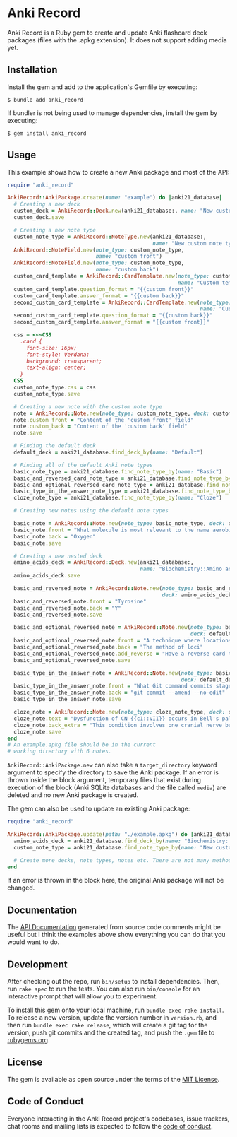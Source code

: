 # Anki Record

Anki Record is a Ruby gem to create and update Anki flashcard deck packages (files with the .apkg extension). It does not support adding media yet.

## Installation

Install the gem and add to the application's Gemfile by executing:

    $ bundle add anki_record

If bundler is not being used to manage dependencies, install the gem by executing:

    $ gem install anki_record

## Usage

This example shows how to create a new Anki package and most of the API:

```ruby
require "anki_record"

AnkiRecord::AnkiPackage.create(name: "example") do |anki21_database|
  # Creating a new deck
  custom_deck = AnkiRecord::Deck.new(anki21_database:, name: "New custom deck")
  custom_deck.save

  # Creating a new note type
  custom_note_type = AnkiRecord::NoteType.new(anki21_database:,
                                              name: "New custom note type")
  AnkiRecord::NoteField.new(note_type: custom_note_type,
                            name: "custom front")
  AnkiRecord::NoteField.new(note_type: custom_note_type,
                            name: "custom back")
  custom_card_template = AnkiRecord::CardTemplate.new(note_type: custom_note_type,
                                                      name: "Custom template 1")
  custom_card_template.question_format = "{{custom front}}"
  custom_card_template.answer_format = "{{custom back}}"
  second_custom_card_template = AnkiRecord::CardTemplate.new(note_type: custom_note_type,
                                                             name: "Custom template 2")
  second_custom_card_template.question_format = "{{custom back}}"
  second_custom_card_template.answer_format = "{{custom front}}"

  css = <<~CSS
    .card {
      font-size: 16px;
      font-style: Verdana;
      background: transparent;
      text-align: center;
    }
  CSS
  custom_note_type.css = css
  custom_note_type.save

  # Creating a new note with the custom note type
  note = AnkiRecord::Note.new(note_type: custom_note_type, deck: custom_deck)
  note.custom_front = "Content of the 'custom front' field"
  note.custom_back = "Content of the 'custom back' field"
  note.save

  # Finding the default deck
  default_deck = anki21_database.find_deck_by(name: "Default")

  # Finding all of the default Anki note types
  basic_note_type = anki21_database.find_note_type_by(name: "Basic")
  basic_and_reversed_card_note_type = anki21_database.find_note_type_by(name: "Basic (and reversed card)")
  basic_and_optional_reversed_card_note_type = anki21_database.find_note_type_by(name: "Basic (optional reversed card)")
  basic_type_in_the_answer_note_type = anki21_database.find_note_type_by(name: "Basic (type in the answer)")
  cloze_note_type = anki21_database.find_note_type_by(name: "Cloze")

  # Creating new notes using the default note types

  basic_note = AnkiRecord::Note.new(note_type: basic_note_type, deck: default_deck)
  basic_note.front = "What molecule is most relevant to the name aerobic exercise?"
  basic_note.back = "Oxygen"
  basic_note.save

  # Creating a new nested deck
  amino_acids_deck = AnkiRecord::Deck.new(anki21_database:,
                                          name: "Biochemistry::Amino acids")
  amino_acids_deck.save

  basic_and_reversed_note = AnkiRecord::Note.new(note_type: basic_and_reversed_card_note_type,
                                                 deck: amino_acids_deck)
  basic_and_reversed_note.front = "Tyrosine"
  basic_and_reversed_note.back = "Y"
  basic_and_reversed_note.save

  basic_and_optional_reversed_note = AnkiRecord::Note.new(note_type: basic_and_optional_reversed_card_note_type,
                                                          deck: default_deck)
  basic_and_optional_reversed_note.front = "A technique where locations along a route are memorized and associated with ideas"
  basic_and_optional_reversed_note.back = "The method of loci"
  basic_and_optional_reversed_note.add_reverse = "Have a reverse card too"
  basic_and_optional_reversed_note.save

  basic_type_in_the_answer_note = AnkiRecord::Note.new(note_type: basic_type_in_the_answer_note_type,
                                                       deck: default_deck)
  basic_type_in_the_answer_note.front = "What Git command commits staged changes by changing the previous commit without editing the commit message?"
  basic_type_in_the_answer_note.back = "git commit --amend --no-edit"
  basic_type_in_the_answer_note.save

  cloze_note = AnkiRecord::Note.new(note_type: cloze_note_type, deck: default_deck)
  cloze_note.text = "Dysfunction of CN {{c1::VII}} occurs in Bell's palsy"
  cloze_note.back_extra = "This condition involves one cranial nerve but can have myriad neurological symptoms"
  cloze_note.save
end
# An example.apkg file should be in the current
# working directory with 6 notes.

```

`AnkiRecord::AnkiPackage.new` can also take a `target_directory` keyword argument to specify the directory to save the Anki package. If an error is thrown inside the block argument, temporary files that exist during execution of the block (Anki SQLite databases and the file called `media`) are deleted and no new Anki package is created.

The gem can also be used to update an existing Anki package:

```ruby
require "anki_record"

AnkiRecord::AnkiPackage.update(path: "./example.apkg") do |anki21_database|
  amino_acids_deck = anki21_database.find_deck_by(name: "Biochemistry::Amino acids")
  custom_note_type = anki21_database.find_note_type_by(name: "New custom note type")

  # Create more decks, note types, notes etc. There are not many methods that would be useful here for finding and updating notes yet.
end
```

If an error is thrown in the block here, the original Anki package will not be changed.

## Documentation

The [API Documentation](https://kylerego.github.io/anki_record_docs) generated from source code comments might be useful but I think the examples above show everything you can do that you would want to do.

## Development

After checking out the repo, run `bin/setup` to install dependencies. Then, run `rake spec` to run the tests. You can also run `bin/console` for an interactive prompt that will allow you to experiment.

To install this gem onto your local machine, run `bundle exec rake install`. To release a new version, update the version number in `version.rb`, and then run `bundle exec rake release`, which will create a git tag for the version, push git commits and the created tag, and push the `.gem` file to [rubygems.org](https://rubygems.org).

<!-- ## Contributing

Bug reports and pull requests are welcome on GitHub at https://github.com/KyleRego/anki_record. This project is intended to be a safe, welcoming space for collaboration, and contributors are expected to adhere to the [code of conduct](https://github.com/KyleRego/anki_record/blob/master/CODE_OF_CONDUCT.md). -->

## License

The gem is available as open source under the terms of the [MIT License](https://opensource.org/licenses/MIT).

## Code of Conduct

Everyone interacting in the Anki Record project's codebases, issue trackers, chat rooms and mailing lists is expected to follow the [code of conduct](https://github.com/KyleRego/anki_record/blob/main/CODE_OF_CONDUCT.md).
